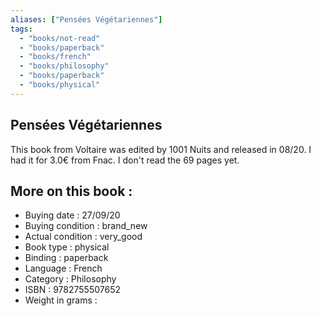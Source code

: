 ```yaml
---
aliases: ["Pensées Végétariennes"] 
tags: 
  - "books/not-read" 
  - "books/paperback" 
  - "books/french"
  - "books/philosophy"
  - "books/paperback"
  - "books/physical"
---
```



## Pensées Végétariennes
This book from Voltaire was edited by 1001 Nuits and released in 08/20. I had it for 3.0€ from Fnac. I don't read the 69 pages yet.

## More on this book :
- Buying date : 27/09/20
- Buying condition : brand_new
- Actual condition : very_good
- Book type : physical
- Binding : paperback
- Language : French
- Category : Philosophy
- ISBN : 9782755507652
- Weight in grams : 
